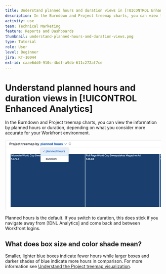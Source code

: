 ```yaml
---
title: Understand planned hours and duration views in [!UICONTROL Enhanced Analytics]
description: In the Burndown and Project treemap charts, you can view the information by planned hours or duration.
activity: use
team: Technical Marketing
feature: Reports and Dashboards
thumbnail: understand-planned-hours-and-duration-views.png
type: Tutorial
role: User
level: Beginner
jira: KT-10044
exl-id: caae6dd0-910c-4bdf-a9db-611c272af7ce
---
```

# Understand planned hours and duration views in [!UICONTROL Enhanced Analytics]

In the Burndown and Project treemap charts, you can view the information by planned hours or duration, depending on what you consider more accurate for your Workfront environment.

![An image of selecting a planned hours rather than duration](assets/section-1-5.png)



Planned hours is the default. If you switch to duration, this does stick if you navigate away from [!DNL Analytics] and come back and between Workfront logins.

## What does box size and color shade mean?

Smaller, lighter blue boxes indicate fewer hours while larger boxes and darker shades of blue indicate more hours in comparison. For more information see [Understand the Project treemap visualization](https://experienceleague.adobe.com/docs/workfront/using/reporting/enhanced-analytics/project-treemap-overview.html?lang=en).
